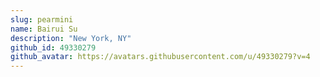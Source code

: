 ```yaml
---
slug: pearmini
name: Bairui Su
description: "New York, NY"
github_id: 49330279
github_avatar: https://avatars.githubusercontent.com/u/49330279?v=4
---
```


